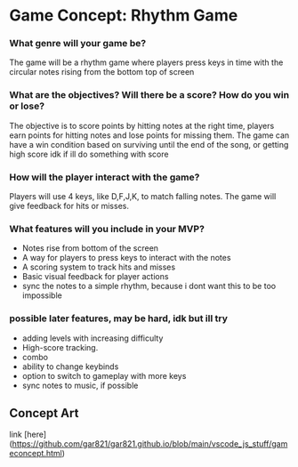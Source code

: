 # Game Concept: Rhythm Game

### What genre will your game be?
The game will be a rhythm game where players press keys in time with the circular notes rising from the bottom top of screen

### What are the objectives? Will there be a score? How do you win or lose?
The objective is to score points by hitting notes at the right time, 
players earn points for hitting notes and lose points for missing them. 
The game can have a win condition based on surviving until the end of the song, or getting high score idk if ill do something with score

### How will the player interact with the game?
Players will use 4 keys, like  D,F,J,K, to match falling notes. The game will give feedback for hits or misses.

### What features will you include in your MVP?
- Notes rise from bottom of the screen
- A way for players to press keys to interact with the notes
- A scoring system to track hits and misses
- Basic visual feedback for player actions
- sync the notes to a simple rhythm, because i dont want this to be too impossible

### possible later features, may be hard, idk but ill try
- adding levels with increasing difficulty
- High-score tracking.
- combo
- ability to change keybinds
- option to switch to gameplay with more keys
- sync notes to music, if possible

## Concept Art
link [here] (https://github.com/gar821/gar821.github.io/blob/main/vscode_js_stuff/gameconcept.html)